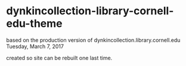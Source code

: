# dynkincollection-library-cornell-edu-theme

based on the production version of dynkincollection.library.cornell.edu Tuesday, March 7, 2017

created so site can be rebuilt one last time.
